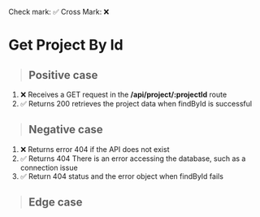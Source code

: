 Check mark: ✅
Cross Mark: ❌

# Get Project By Id

> ## Positive case

1. ❌ Receives a GET request in the **/api/project/:projectId** route
2. ✅ Returns 200 retrieves the project data when findById is successful

> ## Negative case

1. ❌ Returns error 404 if the API does not exist
2. ✅ Returns 404 There is an error accessing the database, such as a connection issue
3. ✅ Return 404 status and the error object when findById fails

> ## Edge case
